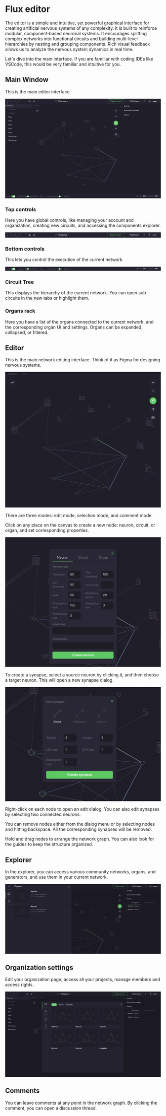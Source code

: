 # Flux editor

The editor is a simple and intuitive, yet powerful graphical interface for creating artificial nervous systems of any complexity. It is built to reinforce modular, component-based neuronal systems. It encourages splitting complex networks into functional circuits and building multi-level hierarchies by nesting and grouping components. Rich visual feedback allows us to analyze the nervous system dynamics in real time.

Let's dive into the main interface. If you are familiar with coding IDEs like VSCode, this would be very familiar and intuitive for you.

## Main Window
This is the main editor interface. 

![Main Window](../_media/editor_overall.png)

### Top controls
Here you have global controls, like managing your account and organization, creating new circuits, and accessing the components explorer.

![Top controls](../_media/top_controls.png)

### Bottom controls
This lets you control the execution of the current network. 

![Bottom controls](../_media/bottom_controls.png)

### Circuit Tree
This displays the hierarchy of the current network. You can open sub-circuits in the new tabs or highlight them.

<!-- <img src="../_media/circuit_tree.png" width="200" /> -->

### Organs rack
Here you have a list of the organs connected to the current network, and the corresponding organ UI and settings. Organs can be expanded, collapsed, or filtered.

<!-- ![Organs rack](../_media/organs_rack.png) -->

## Editor
This is the main network editing interface. Think of it as Figma for designing nervous systems.

![Editor](../_media/editor.png)

There are three modes: edit mode, selection mode, and comment mode.

Click on any place on the canvas to create a new node: neuron, circuit, or organ, and set corresponding properties.

![Create neuron](../_media/new_neuron.png)

To create a synapse, select a source neuron by clicking it, and then choose a target neuron. This will open a new synapse dialog.

![New synapse](../_media/new_synapse.png)

Right-click on each node to open an edit dialog. You can also edit synapses by selecting two connected neurons.

You can remove nodes either from the dialog menu or by selecting nodes and hitting backspace. All the corresponding synapses will be removed.

Hold and drag nodes to arrange the network graph. You can also look for the guides to keep the structure organized.
## Explorer
In the explorer, you can access various community networks, organs, and generators, and use them in your current network.

![Explorer](../_media/explorer.png)

## Organization settings
Edit your organization page, access all your projects, manage members and access rights.

![Explorer](../_media/organization_settings.png)

## Comments
You can leave comments at any point in the network graph. By clicking the comment, you can open a discussion thread.